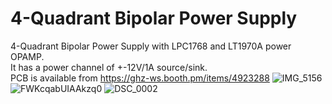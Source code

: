 # 4-Quadrant Bipolar Power Supply

4-Quadrant Bipolar Power Supply with LPC1768 and LT1970A power OPAMP.<br>
It has a power channel of +-12V/1A source/sink.<br>
PCB is available from https://ghz-ws.booth.pm/items/4923288
![IMG_5156](https://github.com/ghz-ws/LPC1768-High-power-Bipolar-PSU/assets/52226620/f703f011-61be-42e2-abf0-4827c1ad1d17)
![FWKcqabUIAAkzq0](https://github.com/ghz-ws/LPC1768-High-power-Bipolar-PSU/assets/52226620/c94d4c44-c10e-4b3d-9d95-a756b3e66f17)
![DSC_0002](https://github.com/ghz-ws/LPC1768-High-power-Bipolar-PSU/assets/52226620/eeafaec9-d41c-4bae-9598-f9e739257f51)
